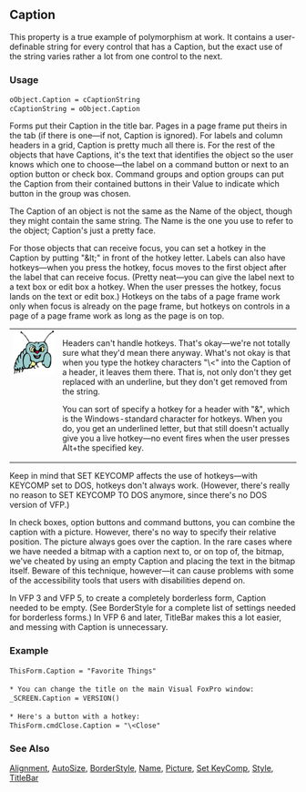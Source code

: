 ## Caption

This property is a true example of polymorphism at work. It contains a user-definable string for every control that has a Caption, but the exact use of the string varies rather a lot from one control to the next.

### Usage

```foxpro
oObject.Caption = cCaptionString
cCaptionString = oObject.Caption
```

Forms put their Caption in the title bar. Pages in a page frame put theirs in the tab (if there is one&mdash;if not, Caption is ignored). For labels and column headers in a grid, Caption is pretty much all there is. For the rest of the objects that have Captions, it's the text that identifies the object so the user knows which one to choose&mdash;the label on a command button or next to an option button or check box. Command groups and option groups can put the Caption from their contained buttons in their Value to indicate which button in the group was chosen.

The Caption of an object is not the same as the Name of the object, though they might contain the same string. The Name is the one you use to refer to the object; Caption's just a pretty face.

For those objects that can receive focus, you can set a hotkey in the Caption by putting "\&lt;" in front of the hotkey letter. Labels can also have hotkeys&mdash;when you press the hotkey, focus moves to the first object after the label that can receive focus. (Pretty neat&mdash;you can give the label next to a text box or edit box a hotkey. When the user presses the hotkey, focus lands on the text or edit box.) Hotkeys on the tabs of a page frame work only when focus is already on the page frame, but hotkeys on controls in a page of a page frame work as long as the page is on top. 

<table>
<tr>
  <td width="17%" valign="top">
<img width="95" height="78" src="bug.gif">
  </td>
  <td width=83%>
  <p>Headers can't handle hotkeys. That's okay&mdash;we're not totally sure what they'd mean there anyway. What's not okay is that when you type the hotkey characters &quot;\&lt;&quot; into the Caption of a header, it leaves them there. That is, not only don't they get replaced with an underline, but they don't get removed from the string. </p>
  <p>You can sort of specify a hotkey for a header with &quot;&amp;&quot;, which is the Windows-standard character for hotkeys. When you do, you get an underlined letter, but that still doesn't actually give you a live hotkey&mdash;no event fires when the user presses Alt+the specified key.</p>
  </td>
 </tr>
</table>

Keep in mind that SET KEYCOMP affects the use of hotkeys&mdash;with KEYCOMP set to DOS, hotkeys don't always work. (However, there's really no reason to SET KEYCOMP TO DOS anymore, since there's no DOS version of VFP.)

In check boxes, option buttons and command buttons, you can combine the caption with a picture. However, there's no way to specify their relative position. The picture always goes over the caption. In the rare cases where we have needed a bitmap with a caption next to, or on top of, the bitmap, we've cheated by using an empty Caption and placing the text in the bitmap itself. Beware of this technique, however&mdash;it can cause problems with some of the accessibility tools that users with disabilities depend on.

In VFP 3 and VFP 5, to create a completely borderless form, Caption needed to be empty. (See BorderStyle for a complete list of settings needed for borderless forms.) In VFP 6 and later, TitleBar makes this a lot easier, and messing with Caption is unnecessary.

### Example

```foxpro
ThisForm.Caption = "Favorite Things"

* You can change the title on the main Visual FoxPro window:
_SCREEN.Caption = VERSION()

* Here's a button with a hotkey:
ThisForm.cmdClose.Caption = "\<Close"
```
### See Also

[Alignment](s4g442.md), [AutoSize](s4g478.md), [BorderStyle](s4g337.md), [Name](s4g612.md), [Picture](s4g496.md), [Set KeyComp](s4g277.md), [Style](s4g543.md), [TitleBar](s4g768.md)